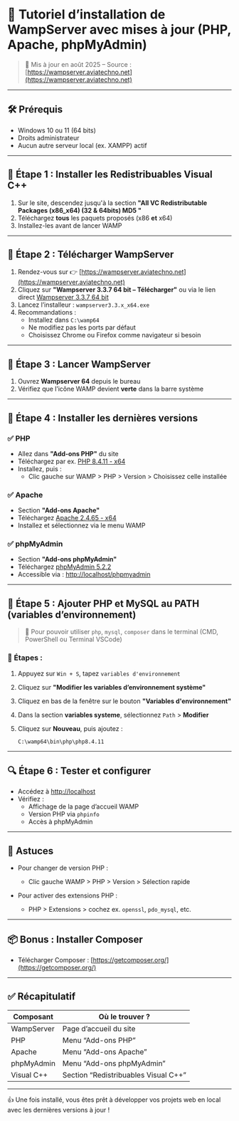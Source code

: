 # 🚀 Tutoriel d’installation de WampServer avec mises à jour (PHP, Apache, phpMyAdmin)

> 📅 Mis à jour en août 2025 – Source : [https://wampserver.aviatechno.net](https://wampserver.aviatechno.net)

---

## 🛠️ Prérequis

- Windows 10 ou 11 (64 bits)
- Droits administrateur
- Aucun autre serveur local (ex. XAMPP) actif

---

## 🧱 Étape 1 : Installer les Redistribuables Visual C++

1. Sur le site, descendez jusqu'à la section **"All VC Redistributable Packages (x86_x64) (32 & 64bits) MD5 "**
2. Téléchargez **tous** les paquets proposés (x86 **et** x64)
3. Installez-les avant de lancer WAMP

---

## 🧩 Étape 2 : Télécharger WampServer

1. Rendez-vous sur 👉 [https://wampserver.aviatechno.net](https://wampserver.aviatechno.net)
2. Cliquez sur **"Wampserver 3.3.7 64 bit – Télécharger"** ou via le lien direct [Wampserver 3.3.7 64 bit](https://wampserver.aviatechno.net/files/install/wampserver3.3.7_x64.exe)
3. Lancez l’installeur : `wampserver3.3.x_x64.exe`
4. Recommandations :
   - Installez dans `C:\wamp64`
   - Ne modifiez pas les ports par défaut
   - Choisissez Chrome ou Firefox comme navigateur si besoin

---

## 🚀 Étape 3 : Lancer WampServer

1. Ouvrez **Wampserver 64** depuis le bureau
2. Vérifiez que l’icône WAMP devient **verte** dans la barre système

---

## 🔧 Étape 4 : Installer les dernières versions

### ✅ PHP

- Allez dans **"Add-ons PHP"** du site
- Téléchargez par ex. [PHP 8.4.11 - x64](https://wampserver.aviatechno.net/files/php/wampserver3_x64_addon_php8.4.11.exe)
- Installez, puis :
  - Clic gauche sur WAMP > PHP > Version > Choisissez celle installée

### ✅ Apache

- Section **"Add-ons Apache"**
- Téléchargez [Apache 2.4.65 - x64](https://wampserver.aviatechno.net/files/apache/wampserver3_x64_addon_apache2.4.65.exe)
- Installez et sélectionnez via le menu WAMP

### ✅ phpMyAdmin

- Section **"Add-ons phpMyAdmin"**
- Téléchargez [phpMyAdmin 5.2.2](https://wampserver.aviatechno.net/files/apps/wampserver3_x64_phpmyadmin5.2.2.exe)
- Accessible via : [http://localhost/phpmyadmin](http://localhost/phpmyadmin)

---

## 🧮 Étape 5 : Ajouter PHP et MySQL au PATH (variables d’environnement)

> 🎯 Pour pouvoir utiliser `php`, `mysql`, `composer` dans le terminal (CMD, PowerShell ou Terminal VSCode)

### 📌 Étapes :

1. Appuyez sur `Win + S`, tapez `variables d'environnement`
2. Cliquez sur **"Modifier les variables d’environnement système"**
3. Cliquez en bas de la fenêtre sur le bouton **"Variables d'environnement"**
4. Dans la section **variables systeme**, sélectionnez `Path` > **Modifier**
5. Cliquez sur **Nouveau**, puis ajoutez :

   ```text
   C:\wamp64\bin\php\php8.4.11

---

## 🔍 Étape 6 : Tester et configurer

- Accédez à [http://localhost](http://localhost)
- Vérifiez :
  - Affichage de la page d’accueil WAMP
  - Version PHP via `phpinfo`
  - Accès à phpMyAdmin

---

## 🧼 Astuces

- Pour changer de version PHP :
  - Clic gauche WAMP > PHP > Version > Sélection rapide

- Pour activer des extensions PHP :
  - PHP > Extensions > cochez ex. `openssl`, `pdo_mysql`, etc.

---

## 📦 Bonus : Installer Composer

- Télécharger Composer : [https://getcomposer.org/](https://getcomposer.org/)

---

## ✅ Récapitulatif

| Composant     | Où le trouver ?                           |
|---------------|--------------------------------------------|
| WampServer    | Page d’accueil du site                    |
| PHP           | Menu “Add-ons PHP”                        |
| Apache        | Menu “Add-ons Apache”                     |
| phpMyAdmin    | Menu “Add-ons phpMyAdmin”                 |
| Visual C++    | Section “Redistribuables Visual C++”      |

---

👍 Une fois installé, vous êtes prêt à développer vos projets web en local avec les dernières versions à jour !
